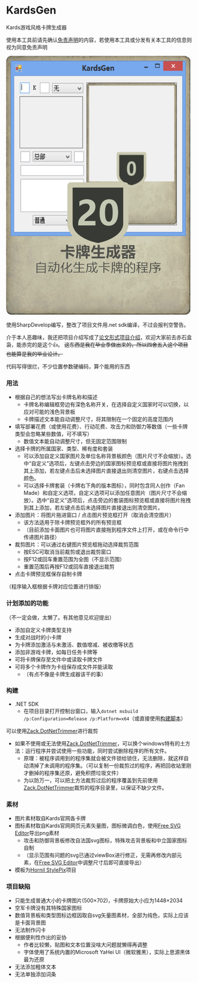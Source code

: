# KardsGen
Kards游戏风格卡牌生成器

使用本工具前请先确认[免责声明](免责声明.md)的内容，若使用本工具或分发有关本工具的信息则视为同意免责声明

![卡牌生成器](Cards/卡牌生成器.png)

使用SharpDevelop编写，整改了项目文件用.net sdk编译，不过会报判空警告。

介于本人恶趣味，我还把项目介绍写成了[论文形式项目介绍](论文形式项目介绍.md)，欢迎大家前去赤石盒袅，能赤完的是这个👍。
~~这东西是我在毕业季做出来的，所以四舍五入这个项目也能算是我的毕业设计。~~


代码写得很烂，不少位置参数硬编码，算个能用的东西



### 用法
- 根据自己的想法写出卡牌名称和描述
	- 卡牌名称编辑框旁边有深色名称开关，在选择自定义国家时可以切换，以应对可能的浅色背景板
	- 卡牌描述文本能自动调整尺寸，将其限制在一个固定的高度范围内
- 填写部署花费（或使用花费）、行动花费、攻击力和防御力等数值（一些卡牌类型会忽略某些数值，可不填写）
	- 数值文本能自动调整尺寸，但无固定范围限制
- 选择卡牌的所属国家、类型、稀有度和套装
	- 可以添加自定义国家图片及单位名称背景板颜色（图片尺寸不会缩放）。选中“自定义”选项后，左键点击旁边的国家图标预览框或直接将图片拖拽到其上添加，若左键点击后未选择图片直接退出则清空图片，右键点击选择颜色。
	- 可以选择卡牌套装（卡牌右下角的版本图标），同时包含同人创作（Fan Made）和自定义选项，自定义选项可以添加任意图片（图片尺寸不会缩放）。选中“自定义”选项后，点击旁边的套装图标预览框或直接将图片拖拽到其上添加，若左键点击后未选择图片直接退出则清空图片。
- 添加图片：将图片拖进窗口 / 点击图片预览框打开（取消会清空图片）
	- 该方法适用于除卡牌预览框外的所有预览框
	- （目前添加卡面图片也可将图片直接拖到程序文件上打开，或在命令行中传递图片路径）
- 裁剪图片：可以通过右键图片预览框拖动选择裁剪范围
	- 按ESC可取消当前裁剪或退出裁剪窗口
	- 按F12或回车重置范围为全图（不显示范围）
	- 重置范围后再按F12或回车直接退出裁剪
- 点击卡牌预览框保存自制卡牌


（程序输入框根据卡牌对应位置进行排版）

### 计划添加的功能
（不一定会做，太懒了。有其他意见欢迎提出）
- 添加自定义卡牌类型支持
- 生成对战时的小卡牌
- 为卡牌添加激活与未激活、数值增减、被收缴等状态
- 添加非游戏卡牌，如每日任务卡牌等
- 可将卡牌保存至文件中或读取卡牌文件
- 可将多个卡牌作为卡组保存成文件并能读取
	- （有点不像是卡牌生成器该干的事）

### 构建
- .NET SDK
	- 在项目目录打开控制台窗口，输入`dotnet msbuild /p:Configuration=Release /p:Platform=x64`（或直接使用[构建脚本](build.bat)）

可以使用[Zack.DotNetTrimmer](https://github.com/yangzhongke/Zack.DotNetTrimmer)进行裁剪
- 如果不使用或无法使用[Zack.DotNetTrimmer](https://github.com/yangzhongke/Zack.DotNetTrimmer)，可以换个windows特有的土方法：运行程序并尝试使用一些功能，同时尝试删除程序的所有文件。
	- 原理：被程序调用到的程序集就会被文件锁给锁住，无法删除，就这样自动清掉了未调用的程序集。（可以复制一份裁剪过的程序，再把回收站里刚才删掉的程序集还原，避免积攒垃圾文件）
	- 为以防万一，可以把土方法裁剪过后的程序覆盖到先前使用[Zack.DotNetTrimmer](https://github.com/yangzhongke/Zack.DotNetTrimmer)裁剪的程序目录里，以保证不缺少文件。


### 素材
- 图片素材取自Kards官网各卡牌
- 图标素材取自Kards官网网页元素矢量图，图标微调白色，使用[Free SVG Editor](https://freepicturesolutions.com/free-svg-editor.html)导出png素材
	- 攻击和防御背景板修改自法国svg图标，特殊攻击背景板和中立国家图标自制
	- （显示范围有问题的svg已通过viewBox进行修正，无需再修改内部元素，在[Free SVG Editor](https://freepicturesolutions.com/free-svg-editor.html)中调整尺寸后即可直接导出）
- 模板为[Hornil StylePix](https://www.hornil.com/en/stylepix/download/)项目

### 项目缺陷
- 只能生成普通大小的卡牌图片(500×702)，卡牌原始大小应为1448×2034
- 空军卡牌没有其特殊国家图标
- 数值背景板和类型图标边框因取自svg矢量图素材，全部为纯色，实际上应该是卡面背景图
- 无法制作闪卡
- 根据便利性作出的妥协
	- 作者比较懒，贴图和文本位置没啥大问题就懒得再调整
	- 字体使用了系统内置的Microsoft YaHei UI（微软雅黑），实际上思源黑体最为还原
- 无法添加粗体文本
- 无法单独添加词条